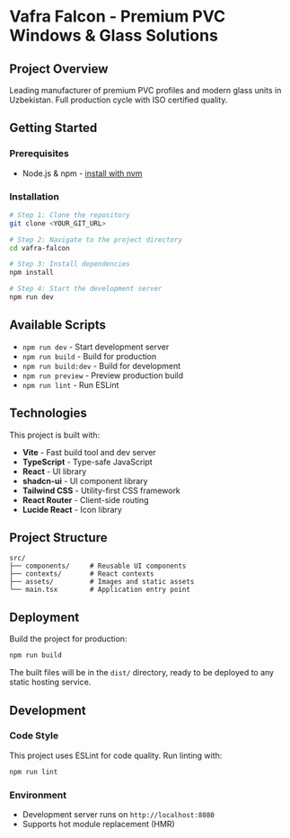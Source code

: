 # Vafra Falcon - Premium PVC Windows & Glass Solutions

## Project Overview

Leading manufacturer of premium PVC profiles and modern glass units in Uzbekistan. Full production cycle with ISO certified quality.

## Getting Started

### Prerequisites

- Node.js & npm - [install with nvm](https://github.com/nvm-sh/nvm#installing-and-updating)

### Installation

```sh
# Step 1: Clone the repository
git clone <YOUR_GIT_URL>

# Step 2: Navigate to the project directory
cd vafra-falcon

# Step 3: Install dependencies
npm install

# Step 4: Start the development server
npm run dev
```

## Available Scripts

- `npm run dev` - Start development server
- `npm run build` - Build for production
- `npm run build:dev` - Build for development
- `npm run preview` - Preview production build
- `npm run lint` - Run ESLint

## Technologies

This project is built with:

- **Vite** - Fast build tool and dev server
- **TypeScript** - Type-safe JavaScript
- **React** - UI library
- **shadcn-ui** - UI component library
- **Tailwind CSS** - Utility-first CSS framework
- **React Router** - Client-side routing
- **Lucide React** - Icon library

## Project Structure

```
src/
├── components/     # Reusable UI components
├── contexts/       # React contexts
├── assets/         # Images and static assets
└── main.tsx        # Application entry point
```

## Deployment

Build the project for production:

```sh
npm run build
```

The built files will be in the `dist/` directory, ready to be deployed to any static hosting service.

## Development

### Code Style

This project uses ESLint for code quality. Run linting with:

```sh
npm run lint
```

### Environment

- Development server runs on `http://localhost:8080`
- Supports hot module replacement (HMR)
